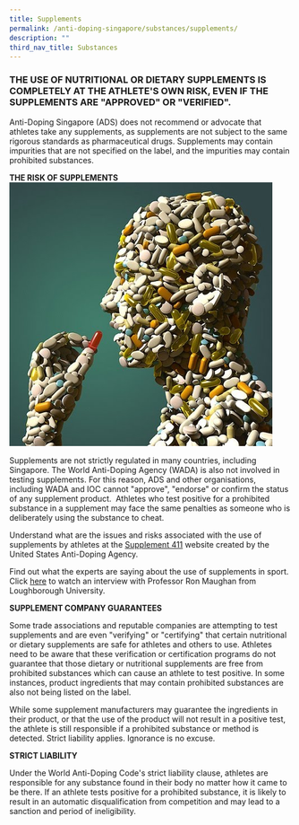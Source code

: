 ```yaml
---
title: Supplements
permalink: /anti-doping-singapore/substances/supplements/
description: ""
third_nav_title: Substances
---
```

### **THE USE OF NUTRITIONAL OR DIETARY SUPPLEMENTS IS COMPLETELY AT THE ATHLETE'S OWN RISK, EVEN IF THE SUPPLEMENTS ARE "APPROVED" OR "VERIFIED".**

Anti-Doping Singapore (ADS) does not recommend or advocate that athletes take any supplements, as supplements are not subject to the same rigorous standards as pharmaceutical drugs. Supplements may contain impurities that are not specified on the label, and the impurities may contain prohibited substances.


**THE RISK OF SUPPLEMENTS**
![Risky Supplements](/images/Our%20Work/Anti%20Doping%20Singapore/Substances/Supplements/risky_supplements.jpeg)

Supplements are not strictly regulated in many countries, including Singapore. The World Anti-Doping Agency (WADA) is also not involved in testing supplements. For this reason, ADS and other organisations, including WADA and IOC cannot "approve", "endorse" or confirm the status of any supplement product.  Athletes who test positive for a prohibited substance in a supplement may face the same penalties as someone who is deliberately using the substance to cheat.  
  
Understand what are the issues and risks associated with the use of supplements by athletes at the [Supplement 411](https://www.usada.org/substances/supplement-411/) website created by the United States Anti-Doping Agency.

Find out what the experts are saying about the use of supplements in sport. Click [here](https://www.youtube.com/watch?v=_qrfK5MrvVQ&feature=youtu.be) to watch an interview with Professor Ron Maughan from Loughborough University.

**SUPPLEMENT COMPANY GUARANTEES**  
  
Some trade associations and reputable companies are attempting to test supplements and are even "verifying" or "certifying" that certain nutritional or dietary supplements are safe for athletes and others to use. Athletes need to be aware that these verification or certification programs do not guarantee that those dietary or nutritional supplements are free from prohibited substances which can cause an athlete to test positive. In some instances, product ingredients that may contain prohibited substances are also not being listed on the label.  
  
While some supplement manufacturers may guarantee the ingredients in their product, or that the use of the product will not result in a positive test, the athlete is still responsible if a prohibited substance or method is detected. Strict liability applies. Ignorance is no excuse.  
  
  
**STRICT LIABILITY**  

Under the World Anti-Doping Code's strict liability clause, athletes are responsible for any substance found in their body no matter how it came to be there. If an athlete tests positive for a prohibited substance, it is likely to result in an automatic disqualification from competition and may lead to a sanction and period of ineligibility.